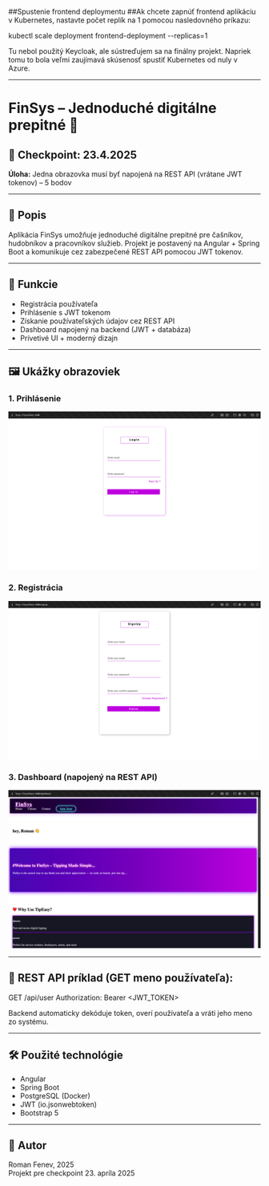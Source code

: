 ##Spustenie frontend deploymentu
##Ak chcete zapnúť frontend aplikáciu v Kubernetes, nastavte počet replík na 1 pomocou nasledovného príkazu:

kubectl scale deployment frontend-deployment --replicas=1


Tu nebol použitý Keycloak, ale sústreďujem sa na finálny projekt. Napriek tomu to bola veľmi zaujímavá skúsenosť spustiť Kubernetes od nuly v Azure.

---
# FinSys – Jednoduché digitálne prepitné 💸

## 📅 Checkpoint: 23.4.2025  
**Úloha:** Jedna obrazovka musí byť napojená na REST API (vrátane JWT tokenov) – 5 bodov

---

## 🧾 Popis

Aplikácia FinSys umožňuje jednoduché digitálne prepitné pre čašníkov, hudobníkov a pracovníkov služieb. Projekt je postavený na Angular + Spring Boot a komunikuje cez zabezpečené REST API pomocou JWT tokenov.

---

## 🔐 Funkcie

- Registrácia používateľa
- Prihlásenie s JWT tokenom
- Získanie používateľských údajov cez REST API
- Dashboard napojený na backend (JWT + databáza)
- Prívetivé UI + moderný dizajn

---

## 🖼️ Ukážky obrazoviek

### 1. Prihlásenie
![Login obrazovka](/git/login.png)

### 2. Registrácia
![Signup obrazovka](/git/signup.png)

### 3. Dashboard (napojený na REST API)
![Dashboard obrazovka](/git/d.png)

---

## 🔗 REST API príklad (GET meno používateľa):

GET /api/user Authorization: Bearer <JWT_TOKEN>


Backend automaticky dekóduje token, overí používateľa a vráti jeho meno zo systému.

---

## 🛠️ Použité technológie

- Angular
- Spring Boot
- PostgreSQL (Docker)
- JWT (io.jsonwebtoken)
- Bootstrap 5

---

## 👤 Autor

Roman Fenev, 2025  
Projekt pre checkpoint 23. apríla 2025
